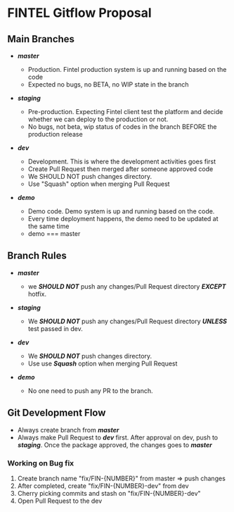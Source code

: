 # FINTEL Gitflow Proposal

## Main Branches

- ***master***
  - Production. Fintel production system is up and running based on the code
  - Expected no bugs, no BETA, no WIP state in the branch

- ***staging***
  - Pre-production. Expecting Fintel client test the platform and decide whether we can deploy to the production or not.
  - No bugs, not beta, wip status of codes in the branch BEFORE the production release

- ***dev***
  - Development. This is where the development activities goes first
  - Create Pull Request then merged after someone approved code
  - We SHOULD NOT push changes directory. 
  - Use "Squash" option when merging Pull Request

- ***demo***
  - Demo code. Demo system is up and running based on the code.
  - Every time deployment happens, the demo need to be updated at the same time
  - demo === master

## Branch Rules

- ***master***
  - we ***SHOULD NOT*** push any changes/Pull Request directory ***EXCEPT*** hotfix.

- ***staging***
  - We ***SHOULD NOT*** push any changes/Pull Request directory ***UNLESS*** test passed in dev.

- ***dev***
  - We ***SHOULD NOT*** push changes directory. 
  - Use use ***Squash*** option when merging Pull Request

- ***demo***
  - No one need to push any PR to the branch.

## Git Development Flow

- Always create branch from ***master***
- Always make Pull Request to ***dev*** first. After approval on dev, push to ***staging***. Once the package approved, the changes goes to ***master***

### Working on Bug fix

1. Create branch name "fix/FIN-{NUMBER}" from master => push changes
1. After completed, create "fix/FIN-{NUMBER}-dev" from dev
1. Cherry picking commits and stash on "fix/FIN-{NUMBER}-dev"
1. Open Pull Request to the dev